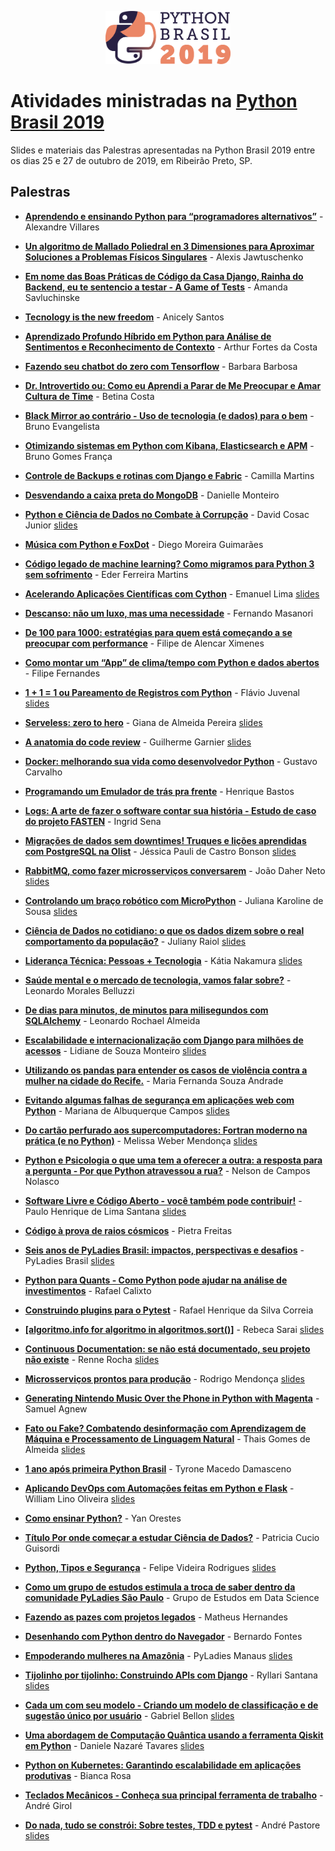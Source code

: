 <p align="center"><img src="logo_python_brasil_2019-01.svg" width="200"></p>

# Atividades ministradas na [Python Brasil 2019](http://2019.pythonbrasil.org.br)

Slides e materiais das Palestras apresentadas na Python Brasil 2019 entre os dias 25 e 27 de outubro de 2019, em Ribeirão Preto, SP.

## Palestras

- [**Aprendendo e ensinando Python para “programadores alternativos”**](./talks/aprendendo-e-ensinando-python-para/) - Alexandre Villares 

- [**Un algoritmo de Mallado Poliedral en 3 Dimensiones para Aproximar Soluciones a Problemas Físicos Singulares**](./talks/un-algoritmo-de-mallado-poliedral/) - Alexis Jawtuschenko 

- [**Em nome das Boas Práticas de Código da Casa Django, Rainha do Backend, eu te sentencio a testar - A Game of Tests**](./talks/em-nome-das-boas-praticas/) - Amanda Savluchinske 

- [**Tecnology is the new freedom**](./talks/tecnology-is-the-new-freedom/) - Anicely Santos 

- [**Aprendizado Profundo Híbrido em Python para Análise de Sentimentos e Reconhecimento de Contexto**](./talks/aprendizado-profundo-hibrido-em-python/) - Arthur Fortes da Costa 

- [**Fazendo seu chatbot do zero com Tensorflow**](./talks/fazendo-seu-chatbot-do-zero/) - Barbara Barbosa 

- [**Dr. Introvertido ou: Como eu Aprendi a Parar de Me Preocupar e Amar Cultura de Time**](./talks/dr-introvertido-ou-como-eu/) - Betina Costa 

- [**Black Mirror ao contrário - Uso de tecnologia (e dados) para o bem**](./talks/black-mirror-ao-contrario-uso/) - Bruno Evangelista 

- [**Otimizando sistemas em Python com Kibana, Elasticsearch e APM**](./talks/otimizando-sistemas-em-python-com/) - Bruno Gomes França 

- [**Controle de Backups e rotinas com Django e Fabric**](./talks/controle-de-backups-e-rotinas/) - Camilla Martins 

- [**Desvendando a caixa preta do MongoDB**](./talks/desvendando-a-caixa-preta-do/) - Danielle Monteiro 

- [**Python e Ciência de Dados no Combate à Corrupção**](./talks/python-e-ciencia-de-dados/) - David Cosac Junior [slides](./talks/python-e-ciencia-de-dados/pybr2019-david-cosac-junior-python-e-ciencia-de-dados.pdf)

- [**Música com Python e FoxDot**](./talks/musica-com-python-e-foxdot/) - Diego Moreira Guimarães 

- [**Código legado de machine learning? Como migramos para Python 3 sem sofrimento**](./talks/codigo-legado-de-machine-learning/) - Eder Ferreira Martins 

- [**Acelerando Aplicações Científicas com Cython**](./talks/acelerando-aplicacoes-cientificas-com-cython/) - Emanuel Lima [slides](./talks/acelerando-aplicacoes-cientificas-com-cython/pybr2019-emanuel-lima-acelerando-aplicacoes-cientificas-com-cython.pdf)

- [**Descanso: não um luxo, mas uma necessidade**](./talks/descanso-nao-um-luxo-mas/) - Fernando Masanori 

- [**De 100 para 1000: estratégias para quem está começando a se preocupar com performance**](./talks/de-100-para-1000-estrategias/) - Filipe de Alencar Ximenes 

- [**Como montar um “App” de clima/tempo com Python e dados abertos**](./talks/como-montar-um-app-de/) - Filipe Fernandes 

- [**1 + 1 = 1 ou Pareamento de Registros com Python**](./talks/1-1-1-ou-pareamento/) - Flávio Juvenal [slides](./talks/1-1-1-ou-pareamento/pybr2019-flavio-juvenal-1-1-1-ou-pareamento.pdf)

- [**Serveless: zero to hero**](./talks/serveless-zero-to-hero/) - Giana de Almeida Pereira [slides](./talks/serveless-zero-to-hero/pybr2019-giana-de-almeida-serveless-zero-to-hero.pdf)

- [**A anatomia do code review**](./talks/a-anatomia-do-code-review/) - Guilherme Garnier [slides](./talks/a-anatomia-do-code-review/pybr2019-guilherme-garnier-a-anatomia-do-code-review.pdf)

- [**Docker: melhorando sua vida como desenvolvedor Python**](./talks/docker-melhorando-sua-vida-como/) - Gustavo Carvalho 

- [**Programando um Emulador de trás pra frente**](./talks/programando-um-emulador-de-tras/) - Henrique Bastos 

- [**Logs: A arte de fazer o software contar sua história - Estudo de caso do projeto FASTEN**](./talks/logs-a-arte-de-fazer/) - Ingrid Sena 

- [**Migrações de dados sem downtimes! Truques e lições aprendidas com PostgreSQL na Olist**](./talks/migracoes-de-dados-sem-downtimes/) - Jéssica Pauli de Castro Bonson [slides](./talks/migracoes-de-dados-sem-downtimes/pybr2019-jessica-pauli-de-migracoes-de-dados-sem-downtimes.pdf)

- [**RabbitMQ, como fazer microsserviços conversarem**](./talks/rabbitmq-como-fazer-microsservicos-conversarem/) - João Daher Neto [slides](./talks/rabbitmq-como-fazer-microsservicos-conversarem/pybr2019-joao-daher-neto-rabbitmq-como-fazer-microsservicos-conversarem.pdf)

- [**Controlando um braço robótico com MicroPython**](./talks/controlando-um-braco-robotico-com/) - Juliana Karoline de Sousa [slides](./talks/controlando-um-braco-robotico-com/pybr2019-juliana-karoline-de-controlando-um-braco-robotico-com.pdf)

- [**Ciência de Dados no cotidiano: o que os dados dizem sobre o real comportamento da população?**](./talks/ciencia-de-dados-no-cotidiano/) - Juliany Raiol [slides](./talks/ciencia-de-dados-no-cotidiano/pybr2019-juliany-raiol-ciencia-de-dados-no-cotidiano.pdf)

- [**Liderança Técnica: Pessoas + Tecnologia**](./talks/lideranca-tecnica-pessoas-tecnologia/) - Kátia Nakamura [slides](./talks/lideranca-tecnica-pessoas-tecnologia/pybr2019-katia-nakamura-lideranca-tecnica-pessoas-tecnologia.pdf)

- [**Saúde mental e o mercado de tecnologia, vamos falar sobre?**](./talks/saude-mental-e-o-mercado/) - Leonardo Morales Belluzzi 

- [**De dias para minutos, de minutos para milisegundos com SQLAlchemy**](./talks/de-dias-para-minutos-de/) - Leonardo Rochael Almeida 

- [**Escalabilidade e internacionalização com Django para milhões de acessos**](./talks/escalabilidade-e-internacionalizacao-com-django/) - Lidiane de Souza Monteiro [slides](./talks/escalabilidade-e-internacionalizacao-com-django/pybr2019-lidiane-de-souza-escalabilidade-e-internacionalizacao-com-django.pdf)

- [**Utilizando os pandas para entender os casos de violência contra a mulher na cidade do Recife.**](./talks/utilizando-os-pandas-para-entender/) - Maria Fernanda Souza Andrade 

- [**Evitando algumas falhas de segurança em aplicações web com Python**](./talks/evitando-algumas-falhas-de-seguranca/) - Mariana de Albuquerque Campos [slides](./talks/evitando-algumas-falhas-de-seguranca/pybr2019-mariana-de-albuquerque-evitando-algumas-falhas-de-seguranca.pptx)

- [**Do cartão perfurado aos supercomputadores: Fortran moderno na prática (e no Python)**](./talks/do-cartao-perfurado-aos-supercomputadores/) - Melissa Weber Mendonça [slides](./talks/do-cartao-perfurado-aos-supercomputadores/pybr2019-melissa-weber-mendonca-do-cartao-perfurado-aos-supercomputadores.pdf)

- [**Python e Psicologia o que uma tem a oferecer a outra: a resposta para a pergunta - Por que Python atravessou a rua?**](./talks/python-e-psicologia-o-que/) - Nelson de Campos Nolasco 

- [**Software Livre e Código Aberto - você também pode contribuir!**](./talks/software-livre-e-codigo-aberto/) - Paulo Henrique de Lima Santana [slides](./talks/software-livre-e-codigo-aberto/pybr2019-paulo-henrique-de-software-livre-e-codigo-aberto.pdf)

- [**Código à prova de raios cósmicos**](./talks/codigo-a-prova-de-raios/) - Pietra Freitas 

- [**Seis anos de PyLadies Brasil: impactos, perspectivas e desafios**](./talks/seis-anos-de-pyladies-brasil/) - PyLadies Brasil [slides](./talks/seis-anos-de-pyladies-brasil/pybr2019-pyladies-brasil-seis-anos-de-pyladies-brasil.pdf)

- [**Python para Quants - Como Python pode ajudar na análise de investimentos**](./talks/python-para-quants-como-python/) - Rafael Calixto 

- [**Construindo plugins para o Pytest**](./talks/construindo-plugins-para-o-pytest/) - Rafael Henrique da Silva Correia 

- [**[algoritmo.info for algoritmo in algoritmos.sort()]**](./talks/algoritmoinfo-for-algoritmo-in-algoritmossort/) - Rebeca Sarai [slides](./talks/algoritmoinfo-for-algoritmo-in-algoritmossort/pybr2019-rebeca-sarai-algoritmoinfo-for-algoritmo-in-algoritmossort.pdf)

- [**Continuous Documentation: se não está documentado, seu projeto não existe**](./talks/continuous-documentation-se-nao-esta/) - Renne Rocha [slides](./talks/continuous-documentation-se-nao-esta/pybr2019-renne-rocha-continuous-documentation-se-nao-esta.pdf)

- [**Microsserviços prontos para produção**](./talks/microsservicos-prontos-para-producao/) - Rodrigo Mendonça [slides](./talks/microsservicos-prontos-para-producao/pybr2019-rodrigo-mendonca-microsservicos-prontos-para-producao.pptx)

- [**Generating Nintendo Music Over the Phone in Python with Magenta**](./talks/generating-nintendo-music-over-the/) - Samuel Agnew 

- [**Fato ou Fake? Combatendo desinformação com Aprendizagem de Máquina e Processamento de Linguagem Natural**](./talks/fato-ou-fake-combatendo-desinformacao/) - Thais Gomes de Almeida [slides](./talks/fato-ou-fake-combatendo-desinformacao/pybr2019-thais-gomes-de-fato-ou-fake-combatendo-desinformacao.pdf)

- [**1 ano após primeira Python Brasil**](./talks/1-ano-apos-primeira-python/) - Tyrone Macedo Damasceno 

- [**Aplicando DevOps com Automações feitas em Python e Flask**](./talks/aplicando-devops-com-automacoes-feitas/) - William Lino Oliveira [slides](./talks/aplicando-devops-com-automacoes-feitas/pybr2019-william-lino-oliveira-aplicando-devops-com-automacoes-feitas.pptx)

- [**Como ensinar Python?**](./talks/como-ensinar-python/) - Yan Orestes 

- [**Título Por onde começar a estudar Ciência de Dados?**](./talks/titulo-por-onde-comecar-a/) - Patricia Cucio Guisordi 

- [**Python, Tipos e Segurança**](./talks/python-tipos-e-seguranca/) - Felipe Videira Rodrigues [slides](./talks/python-tipos-e-seguranca/pybr2019-felipe-videira-rodrigues-python-tipos-e-seguranca.pdf)

- [**Como um grupo de estudos estimula a troca de saber dentro da comunidade PyLadies São Paulo**](./talks/como-um-grupo-de-estudos/) - Grupo de Estudos em Data Science 

- [**Fazendo as pazes com projetos legados**](./talks/fazendo-as-pazes-com-projetos/) - Matheus Hernandes 

- [**Desenhando com Python dentro do Navegador**](./talks/desenhando-com-python-dentro-do/) - Bernardo Fontes 

- [**Empoderando mulheres na Amazônia**](./talks/empoderando-mulheres-na-amazonia/) - PyLadies Manaus [slides](./talks/empoderando-mulheres-na-amazonia/pybr2019-pyladies-manaus-empoderando-mulheres-na-amazonia.pdf)

- [**Tijolinho por tijolinho: Construindo APIs com Django**](./talks/tijolinho-por-tijolinho-construindo-apis/) - Ryllari Santana [slides](./talks/tijolinho-por-tijolinho-construindo-apis/pybr2019-ryllari-santana-tijolinho-por-tijolinho-construindo-apis.pdf)

- [**Cada um com seu modelo - Criando um modelo de classificação e de sugestão único por usuário**](./talks/cada-um-com-seu-modelo/) - Gabriel Bellon [slides](./talks/cada-um-com-seu-modelo/pybr2019-gabriel-bellon-cada-um-com-seu-modelo.pdf)

- [**Uma abordagem de Computação Quântica usando a ferramenta Qiskit em Python**](./talks/uma-abordagem-de-computacao-quantica/) - Daniele Nazaré Tavares [slides](./talks/uma-abordagem-de-computacao-quantica/pybr2019-daniele-nazare-tavares-uma-abordagem-de-computacao-quantica.pdf)

- [**Python on Kubernetes: Garantindo escalabilidade em aplicações produtivas**](./talks/python-on-kubernetes-garantindo-escalabilidade/) - Bianca Rosa 

- [**Teclados Mecânicos - Conheça sua principal ferramenta de trabalho**](./talks/teclados-mecanicos-conheca-sua-principal/) - André Girol 

- [**Do nada, tudo se constrói: Sobre testes, TDD e pytest**](./talks/do-nada-tudo-se-constroi/) - André Pastore [slides](./talks/do-nada-tudo-se-constroi/pybr2019-andre-pastore-do-nada-tudo-se-constroi.pdf)
